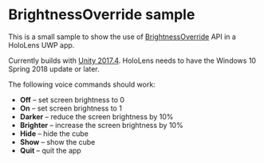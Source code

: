 # BrightnessOverride sample
This is a small sample to show the use of [BrightnessOverride](https://docs.microsoft.com/en-us/uwp/api/windows.graphics.display.brightnessoverride) API in a HoloLens UWP app.

Currently builds with [Unity 2017.4](https://unity3d.com/unity/qa/lts-releases?version=2017.4).  HoloLens needs to have the Windows 10 Spring 2018 update or later.

The following voice commands should work:
- **Off** – set screen brightness to 0
- **On** – set screen brightness to 1
- **Darker** – reduce the screen brightness by 10%
- **Brighter** – increase the screen brightness by 10%
- **Hide** – hide the cube
- **Show** – show the cube
- **Quit** – quit the app
